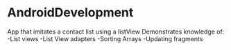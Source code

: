 # AndroidDevelopment
App that imitates a contact list using a listView
Demonstrates knowledge of:
-List views
-List View adapters
-Sorting Arrays
-Updating fragments
